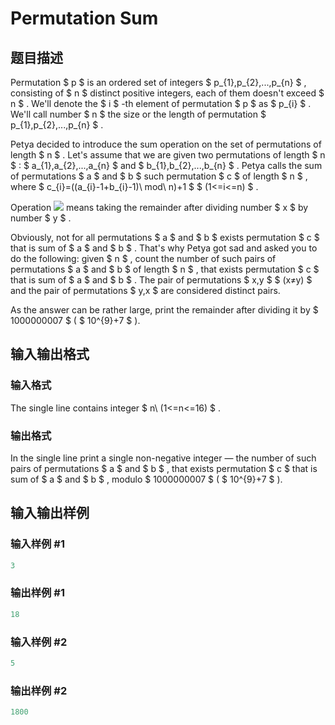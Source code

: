 # Permutation Sum

## 题目描述

Permutation $ p $ is an ordered set of integers $ p_{1},p_{2},...,p_{n} $ , consisting of $ n $ distinct positive integers, each of them doesn't exceed $ n $ . We'll denote the $ i $ -th element of permutation $ p $ as $ p_{i} $ . We'll call number $ n $ the size or the length of permutation $ p_{1},p_{2},...,p_{n} $ .

Petya decided to introduce the sum operation on the set of permutations of length $ n $ . Let's assume that we are given two permutations of length $ n $ : $ a_{1},a_{2},...,a_{n} $ and $ b_{1},b_{2},...,b_{n} $ . Petya calls the sum of permutations $ a $ and $ b $ such permutation $ c $ of length $ n $ , where $ c_{i}=((a_{i}-1+b_{i}-1)\ mod\ n)+1 $ $ (1<=i<=n) $ .

Operation ![](https://cdn.luogu.com.cn/upload/vjudge_pic/CF285D/cb1d84ad58154eb7ea26b65d1ae0039570db9bb6.png) means taking the remainder after dividing number $ x $ by number $ y $ .

Obviously, not for all permutations $ a $ and $ b $ exists permutation $ c $ that is sum of $ a $ and $ b $ . That's why Petya got sad and asked you to do the following: given $ n $ , count the number of such pairs of permutations $ a $ and $ b $ of length $ n $ , that exists permutation $ c $ that is sum of $ a $ and $ b $ . The pair of permutations $ x,y $ $ (x≠y) $ and the pair of permutations $ y,x $ are considered distinct pairs.

As the answer can be rather large, print the remainder after dividing it by $ 1000000007 $ ( $ 10^{9}+7 $ ).

## 输入输出格式

### 输入格式

The single line contains integer $ n\ (1<=n<=16) $ .

### 输出格式

In the single line print a single non-negative integer — the number of such pairs of permutations $ a $ and $ b $ , that exists permutation $ c $ that is sum of $ a $ and $ b $ , modulo $ 1000000007 $ ( $ 10^{9}+7 $ ).

## 输入输出样例

### 输入样例 #1

```cpp
3

```
### 输出样例 #1

```cpp
18

```
### 输入样例 #2

```cpp
5

```
### 输出样例 #2

```cpp
1800

```
